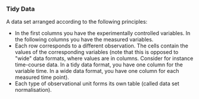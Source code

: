 ### Tidy Data

A data set arranged according to the following principles:

*  In the first columns you have the experimentally controlled variables. In the following columns you have the measured variables.
*  Each row corresponds to a different observation. The cells contain the values of the corresponding variables (note that this is opposed to "wide" data formats, where values are in columns. Consider for instance time-course data. In a tidy data format, you have one column for the variable time. In a wide data format, you have one column for each measured time point).
*  Each type of observational unit forms its own table (called data set normalisation).
